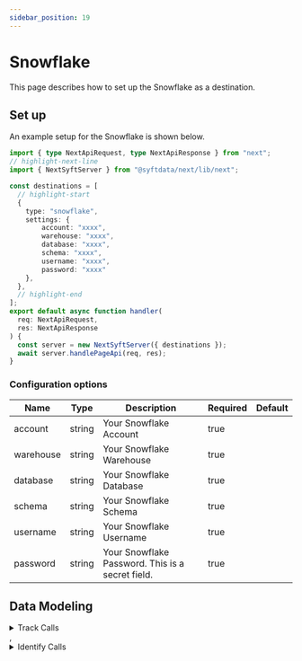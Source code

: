 ```yaml
---
sidebar_position: 19
---
```

# Snowflake

This page describes how to set up the Snowflake as a destination.

## Set up
An example setup for the Snowflake is shown below.

```ts title="src/pages/api/syft.ts"
import { type NextApiRequest, type NextApiResponse } from "next";
// highlight-next-line
import { NextSyftServer } from "@syftdata/next/lib/next";

const destinations = [
  // highlight-start
  {
    type: "snowflake",
    settings: {
        account: "xxxx",
        warehouse: "xxxx",
        database: "xxxx",
        schema: "xxxx",
        username: "xxxx",
        password: "xxxx"
    },
  },
  // highlight-end
];
export default async function handler(
  req: NextApiRequest,
  res: NextApiResponse
) {
  const server = new NextSyftServer({ destinations });
  await server.handlePageApi(req, res);
}
```

### Configuration options

| Name                 | Type           | Description     | Required | Default         |
| -------------------- | -------------- | --------------- | -------- | --------------- |
| account | string | Your Snowflake Account | true |  |
| warehouse | string | Your Snowflake Warehouse | true |  |
| database | string | Your Snowflake Database | true |  |
| schema | string | Your Snowflake Schema | true |  |
| username | string | Your Snowflake Username | true |  |
| password | string | Your Snowflake Password. This is a secret field. | true |  | 


## Data Modeling
<details>
<summary>Track Calls</summary>

#### Insert


#### Matched events
type = "track" or type = "screen" or type = "page"

#### Data Mapping
| Name                 | Type          | Description     | Default   |
| -------------------- | -------------- | -------------- | --------- |
| _id | string | The unique ID of the track call itself. | (<br/>  "@path": "$.messageId"<br/>) |
| anonymous_id | string | The anonymous ID of the user. | (<br/>  "@path": "$.anonymousId"<br/>) |
| user_id | string | The User ID. | (<br/>  "@path": "$.userId"<br/>) |
| context_ip | string | The IP address of the client. Non-user-related context fields sent with each track call. | (<br/>  "@path": "$.context.ip"<br/>) |
| context_library_name | string | The Logging library name. Non-user-related context fields sent with each track call. | (<br/>  "@path": "$.context.library.name"<br/>) |
| context_library_version | string | The Logging library version. Non-user-related context fields sent with each track call. | (<br/>  "@path": "$.context.library.version"<br/>) |
| context_page_path | string | The path of the page on which the event was logged. | (<br/>  "@path": "$.context.page.path"<br/>) |
| context_page_title | string | The title of the page on which the event was logged. | (<br/>  "@path": "$.context.page.title"<br/>) |
| context_page_url | string | The full url of the page on which the event was logged. | (<br/>  "@path": "$.context.page.url"<br/>) |
| context_locale | string | The browsers locale used when the event was logged. | (<br/>  "@path": "$.context.locale"<br/>) |
| context_user_agent | string | The browsers user-agent string. | (<br/>  "@path": "$.context.userAgent"<br/>) |
| event | string | The slug of the event name, so you can join the tracks table. | (<br/>  "@path": "$.event"<br/>) |
| name | string | The event name. | (<br/>  "@path": "$.name"<br/>) |
| received_at | datetime | When Segment received the track call. | (<br/>  "@path": "$.receivedAt"<br/>) |
| sent_at | datetime | When a user triggered the track call. This timestamp can also be affected by device clock skew | (<br/>  "@path": "$.sentAt"<br/>) |
| timestamp | datetime | The UTC-converted timestamp which is set by the Segment library | (<br/>  "@path": "$.timestamp"<br/>) |
| properties | object | JSON representation of the properties for the event. | (<br/>  "@path": "$.properties"<br/>) |
| context | object | JSON representation of the context | (<br/>  "@path": "$.context"<br/>) |
</details>
,<details>
<summary>Identify Calls</summary>

#### Insert


#### Matched events
type = "identify" or type = "group"

#### Data Mapping
| Name                 | Type          | Description     | Default   |
| -------------------- | -------------- | -------------- | --------- |
| _id | string | The unique ID of the track call itself. | (<br/>  "@path": "$.messageId"<br/>) |
| anonymous_id | string | The anonymous ID of the user. | (<br/>  "@path": "$.anonymousId"<br/>) |
| user_id | string | The User ID. | (<br/>  "@path": "$.userId"<br/>) |
| context_ip | string | The IP address of the client. Non-user-related context fields sent with each track call. | (<br/>  "@path": "$.context.ip"<br/>) |
| context_library_name | string | The Logging library name. Non-user-related context fields sent with each track call. | (<br/>  "@path": "$.context.library.name"<br/>) |
| context_library_version | string | The Logging library version. Non-user-related context fields sent with each track call. | (<br/>  "@path": "$.context.library.version"<br/>) |
| context_page_path | string | The path of the page on which the event was logged. | (<br/>  "@path": "$.context.page.path"<br/>) |
| context_page_title | string | The title of the page on which the event was logged. | (<br/>  "@path": "$.context.page.title"<br/>) |
| context_page_url | string | The full url of the page on which the event was logged. | (<br/>  "@path": "$.context.page.url"<br/>) |
| context_locale | string | The browsers locale used when the event was logged. | (<br/>  "@path": "$.context.locale"<br/>) |
| context_user_agent | string | The browsers user-agent string. | (<br/>  "@path": "$.context.userAgent"<br/>) |
| event | string | The slug of the event name, so you can join the tracks table. | (<br/>  "@path": "$.event"<br/>) |
| name | string | The event name. | (<br/>  "@path": "$.name"<br/>) |
| received_at | datetime | When Segment received the track call. | (<br/>  "@path": "$.receivedAt"<br/>) |
| sent_at | datetime | When a user triggered the track call. This timestamp can also be affected by device clock skew | (<br/>  "@path": "$.sentAt"<br/>) |
| timestamp | datetime | The UTC-converted timestamp which is set by the Segment library | (<br/>  "@path": "$.timestamp"<br/>) |
| properties | object | JSON representation of the properties for the event. | (<br/>  "@path": "$.properties"<br/>) |
| context | object | JSON representation of the context | (<br/>  "@path": "$.context"<br/>) |
</details>


